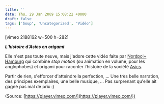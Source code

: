 ```yaml
---
title: ''
date: Thu, 29 Jan 2009 15:08:22 +0000
draft: false
tags: ['Soup', 'Uncategorized', 'Vidéo']
---
```


\[vimeo 2188162 w=500 h=282\]

_**L'histoire d'Asics en origami**_

Elle n'est pas toute neuve, mais j'adore cette vidéo faite par [Nordpol+ Hamburg](http://www.nordpol.com/) qui combine _stop motion_ (ou animation en volume, pour les anglophobes) et origami pour raconter l'histoire de la société [Asics](http://www.asics.com/).

Partir de rien, s'efforcer d'atteindre la perfection, … Une très belle narration, des principes exemplaires, une belle musique, … Pas surprenant qu'elle ait gagné pas mal de prix :)

(Source: [https://player.vimeo.com/](https://player.vimeo.com/))